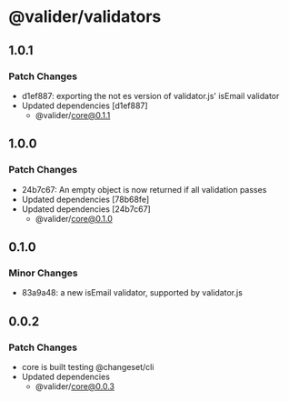 # @valider/validators

## 1.0.1

### Patch Changes

- d1ef887: exporting the not es version of validator.js' isEmail validator
- Updated dependencies [d1ef887]
  - @valider/core@0.1.1

## 1.0.0

### Patch Changes

- 24b7c67: An empty object is now returned if all validation passes
- Updated dependencies [78b68fe]
- Updated dependencies [24b7c67]
  - @valider/core@0.1.0

## 0.1.0

### Minor Changes

- 83a9a48: a new isEmail validator, supported by validator.js

## 0.0.2

### Patch Changes

- core is built
  testing @changeset/cli
- Updated dependencies
  - @valider/core@0.0.3
